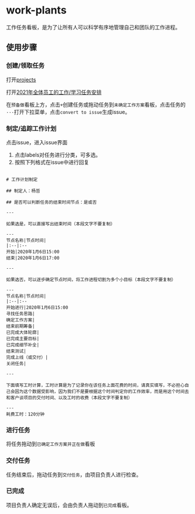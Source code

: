 # work-plants

工作任务看板，是为了让所有人可以科学有序地管理自己和团队的工作进程。

## 使用步骤

### 创建/领取任务

打开[projects](https://github.com/wjdh-platform/our-plants/projects)

打开[2021年全体员工的工作/学习任务安排](https://github.com/wjdh-platform/our-plants/projects/1)

在`预备做`看板上方，点击`+`创建任务或拖动任务到`未确定工作方案`看板，点击任务的`···`打开下拉菜单，点击`convert to issue`生成issue。

### 制定/追踪工作计划

点击issue，进入issue界面
1. 点击labels对任务进行分类，可多选。
2. 按照下列格式在issue中进行回复

```

# 工作计划制定

## 制定人：杨哲

## 是否可以判断任务的结束时间节点：是或否

---

如果选是，可以直接写出结束时间（本段文字不要复制）

---
节点名称|节点时间|
|:--|:--
开始|2020年1月6日15:00
结束|2020年1月6日17:00

---

如果选否，可以逐步确定节点时间，将工作进程切割为多个小目标（本段文字不要复制）

---
节点名称|节点时间|
|:--|:--
开始进行|2020年1月6日15:00
寻找任务思路|
确定工作方案|
结束前期筹备|
已完成大体轮廓|
已完成主要目标|
已完成细节补全|
结束测试|
完成上线（或交付）|
关闭任务|

---

下面填写工时计算，工时计算是为了记录你在该任务上面花费的时间，请真实填写，不必担心自己会因为这个数据受影响，因为我们不是要根据这个时间判定你的工作效率，而是用这个时间去和客户谈项目的交付时间、以及工时的收费（本段文字不要复制）

---
耗费工时：120分钟
```

### 进行任务

将任务拖动到`已确定工作方案并正在做`看板

### 交付任务

任务结束后，拖动任务到`交付任务`，由项目负责人进行检查。

### 已完成

项目负责人确定无误后，会由负责人拖动到`已完成`看板。

